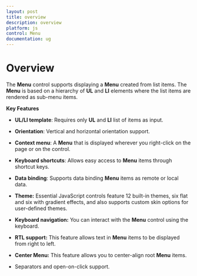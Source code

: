 ```yaml
---
layout: post
title: overview
description: overview
platform: js
control: Menu
documentation: ug
---
```


# Overview

The **Menu** control supports displaying a **Menu** created from list items. The **Menu** is based on a hierarchy of **UL** and **LI** elements where the list items are rendered as sub-menu items.

**Key Features**

* **UL/LI template**: Requires only **UL** and **LI** list of items as input.

* **Orientation**: Vertical and horizontal orientation support.

* **Context menu**: A **Menu** that is displayed wherever you right-click on the page or on the control.

* **Keyboard shortcuts**: Allows easy access to **Menu** items through shortcut keys.

* **Data binding**: Supports data binding **Menu** items as remote or local data.

* **Theme:** Essential JavaScript controls feature 12 built-in themes, six flat and six with gradient effects, and also supports custom skin options for user-defined themes. 

* **Keyboard navigation:** You can interact with the **Menu** control using the keyboard. 

* **RTL support:** This feature allows text in **Menu** items to be displayed from right to left. 

* **Center Menu:** This feature allows you to center-align root **Menu** items.

* Separators and open-on-click support.

